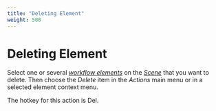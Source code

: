 ```yaml
---
title: "Deleting Element"
weight: 500
---
```



# Deleting Element

Select one or several [_workflow elements_](workflow-elements-and-connections.md) on the [_Scene_](workflow-designer-window-components.md) that you want to delete. Then choose the _Delete_ item in the _Actions_ main menu or in a selected element context menu.

The hotkey for this action is Del.
